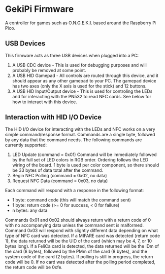 # GekiPi Firmware

A controller for games such as O.N.G.E.K.I. based around the Raspberry Pi Pico.

## USB Devices

This firmware acts as three USB devices when plugged into a PC:

1. A USB CDC device - This is used for debugging purposes and will probably be
   removed at some point.
2. A USB HID Gamepad - All controls are routed through this device, and it
   should appear as any other gamepad to your PC. The gamepad device has two
   axes (only the X axis is used for the stick) and 12 buttons.
3. A USB HID Input/Output device - This is used for controling the LEDs and
   for interacting with the PN532 to read NFC cards. See below for how to
   interact with this device.

## Interaction with HID I/O Device

The HID I/O device for interacting with the LEDs and NFC works on a very simple
command/response format. Commands are a single byte, followed by any data that
the command needs. The following commands are currently supported:

1. LED Update (command = 0x01)
   Command will be immediately followed by the full set of LED colors in RGB
   order. Ordering follows the LED wiring of the board. 1 byte is used per
   color component, so there should be 33 bytes of data total after the command.
2. Begin NFC Polling (command = 0x02, no data)
3. Request NFC Data (command = 0x03, no data)

Each command will respond with a response in the following format:

* 1 byte: command code (this will match the command sent)
* 1 byte: return code (>= 0 for success, < 0 for failure)
* n bytes: any data

Commands 0x01 and 0x02 should always return with a return code of 0 with no
accompanying data unless the command sent is malformed. Command 0x03 will
respond with slightly different data depending on what type of NFC card was
detected. If a MIFARE card was detected (return code 1), the data returned will
be the UID of the card (which may be 4, 7, or 10 bytes long). If a FeliCa card
is detected, the data returned will be the IDm of the card (8 bytes), followed
by the PMm of the card (8 bytes), and the system code of the card (2 bytes). If
polling is still in progress, the return code will be 0. If no card was detected
after the polling period completed, the return code will be 0xfe.
